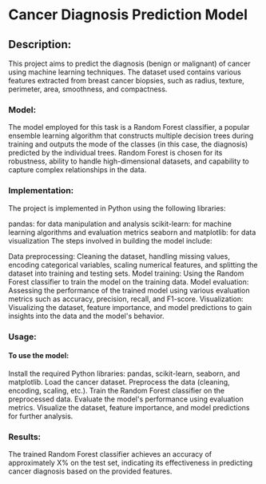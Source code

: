 # Cancer Diagnosis Prediction Model

## Description:
This project aims to predict the diagnosis (benign or malignant) of cancer using machine learning techniques. The dataset used contains various features extracted from breast cancer biopsies, such as radius, texture, perimeter, area, smoothness, and compactness.

### Model:
The model employed for this task is a Random Forest classifier, a popular ensemble learning algorithm that constructs multiple decision trees during training and outputs the mode of the classes (in this case, the diagnosis) predicted by the individual trees. Random Forest is chosen for its robustness, ability to handle high-dimensional datasets, and capability to capture complex relationships in the data.

### Implementation:
The project is implemented in Python using the following libraries:

pandas: for data manipulation and analysis
scikit-learn: for machine learning algorithms and evaluation metrics
seaborn and matplotlib: for data visualization
The steps involved in building the model include:

Data preprocessing: Cleaning the dataset, handling missing values, encoding categorical variables, scaling numerical features, and splitting the dataset into training and testing sets.
Model training: Using the Random Forest classifier to train the model on the training data.
Model evaluation: Assessing the performance of the trained model using various evaluation metrics such as accuracy, precision, recall, and F1-score.
Visualization: Visualizing the dataset, feature importance, and model predictions to gain insights into the data and the model's behavior.

### Usage:
#### To use the model:

Install the required Python libraries: pandas, scikit-learn, seaborn, and matplotlib.
Load the cancer dataset.
Preprocess the data (cleaning, encoding, scaling, etc.).
Train the Random Forest classifier on the preprocessed data.
Evaluate the model's performance using evaluation metrics.
Visualize the dataset, feature importance, and model predictions for further analysis.

### Results:
The trained Random Forest classifier achieves an accuracy of approximately X% on the test set, indicating its effectiveness in predicting cancer diagnosis based on the provided features.